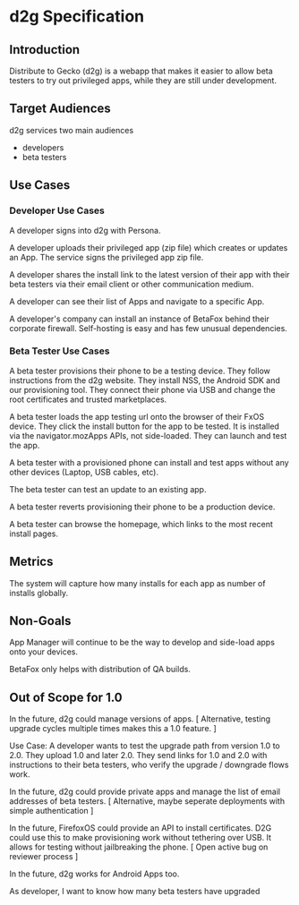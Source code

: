 # d2g Specification

## Introduction

Distribute to Gecko (d2g) is a webapp that makes it easier
to allow beta testers to try out privileged apps,
while they are still under development.

## Target Audiences
d2g services two main audiences

* developers
* beta testers

## Use Cases

### Developer Use Cases

A developer signs into d2g with Persona.

A developer uploads their privileged app (zip file) which
creates or updates an App. The service signs the privileged app zip file.

A developer shares the install link to the latest version of their app
with their beta testers via their email client or other communication
medium.

A developer can see their list of Apps and navigate to a specific App.

A developer's company can install an instance of BetaFox behind their corporate firewall. Self-hosting is easy and has few unusual dependencies.

### Beta Tester Use Cases

A beta tester provisions their phone to be a testing device.
They follow instructions from the d2g website.
They install NSS, the Android SDK and our provisioning tool.
They connect their phone via USB and change the root certificates and trusted marketplaces.

A beta tester loads the app testing url onto the browser of their FxOS device.
They click the install button for the app to be tested. It is installed via the navigator.mozApps APIs, not side-loaded. They can launch and test the app.

A beta tester with a provisioned phone can install and test apps without any other devices (Laptop, USB cables, etc).

The beta tester can test an update to an existing app.

A beta tester reverts provisioning their phone to be a production device.

A beta tester can browse the homepage, which links to the most recent install pages.

## Metrics

The system will capture how many installs for each app as number of installs globally.

## Non-Goals

App Manager will continue to be the way to develop and side-load apps onto your devices.

BetaFox only helps with distribution of QA builds.

## Out of Scope for 1.0

In the future, d2g could manage versions of apps.
[ Alternative, testing upgrade cycles multiple times makes this a 1.0 feature. ]

Use Case: A developer wants to test the upgrade path from version 1.0 to 2.0. They upload 1.0 and later 2.0.
They send links for 1.0 and 2.0 with instructions to their beta testers, who verify the upgrade / downgrade
flows work.

In the future, d2g could provide private apps and manage the list of email addresses of beta testers.
[ Alternative, maybe seperate deployments with simple authentication ]


In the future, FirefoxOS could provide an API to install certificates. D2G could use this to make provisioning work without tethering over USB. It allows for testing without jailbreaking the phone. 
[ Open active bug on reviewer process ]

In the future, d2g works for Android Apps too.

As developer, I want to know how many beta testers have upgraded